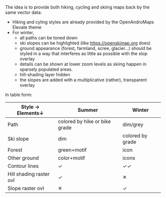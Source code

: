 The idea is to provide both hiking, cycling and skiing maps back by the same vector data:

* Hiking and cyling styles are already provided by the OpenAndroMaps Elevate theme
* For winter, 
  * all paths can be toned down
  * ski slopes can be highlighted (like https://openskimap.org does)
  * ground appearance (forest, farmland, scree, glacier...) should be styled
    in a way that interferes as little as possible with the slop overlay
  * details can be shown at lower zoom levels as skiing happen in sparsely populated areas.
  * hill-shading layer hidden
  * the slopes are added with a multiplicative (rather), transparent overlay

In table form:

| Style   →<br> Elements↓ | Summer                         | Winter           |
|-------------------------|--------------------------------|------------------|
| Path                    | colored by hike  or bike grade | dim/grey         |
| Ski slope               | dim                            | colored by grade |
| Forest                  | green+motif                    | icon             |
| Other ground            | color+motif                    | icons            |
| Contour lines           | ✓                              | ✓✓               |
| Hill shading raster ovl | ✓                              | ✕                |
| Slope raster ovl        | ✕                              | ✓                |
